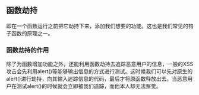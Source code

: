 ## 函数劫持
即在一个函数运行之前把它劫持下来，添加我们想要的功能。这也是我们常见的钩子函数的原理之一。

### 函数劫持的作用
除了为函数增加功能之外，还能利用函数劫持去追踪恶意用户的信息，一般的XSS攻击会先利用alert()等能够输出信息的方式进行测试。这时候我们可以先对原生的alert()进行劫持，向其输入追踪信息的代码，最后才将原函数释放出去。当恶意用户在测试alert()的时候就会立即被我们追踪，而他本人却无法察觉。
